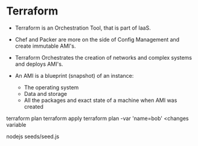 # Terraform

- Terraform is an Orchestration Tool, that is part of IaaS.

- Chef and Packer are more on the side of Config Management and create immutable AMI's.

- Terraform Orchestrates the creation of networks and complex systems and deploys AMI's.

- An AMI is a blueprint (snapshot) of an instance:
  - The operating system
  - Data and storage
  - All the packages and exact state of a machine when AMI was created



terraform plan
terraform apply
terraform plan -var 'name=bob' <changes variable



nodejs seeds/seed.js
